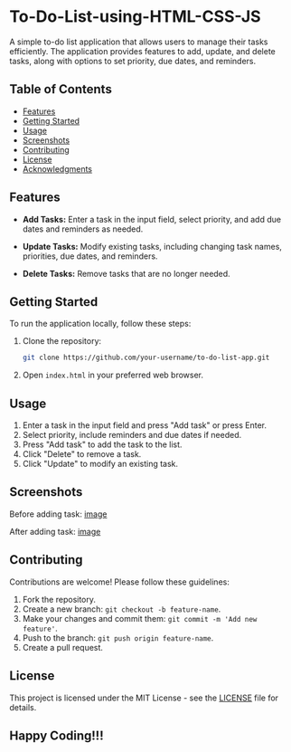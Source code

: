 # To-Do-List-using-HTML-CSS-JS

A simple to-do list application that allows users to manage their tasks efficiently. The application provides features to add, update, and delete tasks, along with options to set priority, due dates, and reminders.

## Table of Contents

- [Features](#features)
- [Getting Started](#getting-started)
- [Usage](#usage)
- [Screenshots](#screenshots)
- [Contributing](#contributing)
- [License](#license)
- [Acknowledgments](#acknowledgments)

## Features

- **Add Tasks:** Enter a task in the input field, select priority, and add due dates and reminders as needed.

- **Update Tasks:** Modify existing tasks, including changing task names, priorities, due dates, and reminders.

- **Delete Tasks:** Remove tasks that are no longer needed.

## Getting Started

To run the application locally, follow these steps:

1. Clone the repository:

   ```bash
   git clone https://github.com/your-username/to-do-list-app.git
   ```

2. Open `index.html` in your preferred web browser.

## Usage

1. Enter a task in the input field and press "Add task" or press Enter.
2. Select priority, include reminders and due dates if needed.
3. Press "Add task" to add the task to the list.
4. Click "Delete" to remove a task.
5. Click "Update" to modify an existing task.

## Screenshots

Before adding task: [image](https://github.com/Kp4103/To-Do-List-using-HTML-CSS-JS/assets/97142774/5baf7c48-3ef5-4b0b-a314-86b468f4a637)

After adding task: [image](https://github.com/Kp4103/To-Do-List-using-HTML-CSS-JS/assets/97142774/01d58f0b-145f-452e-a489-104d0be7c652)


## Contributing

Contributions are welcome! Please follow these guidelines:

1. Fork the repository.
2. Create a new branch: `git checkout -b feature-name`.
3. Make your changes and commit them: `git commit -m 'Add new feature'`.
4. Push to the branch: `git push origin feature-name`.
5. Create a pull request.

## License

This project is licensed under the MIT License - see the [LICENSE](LICENSE) file for details.

## Happy Coding!!!
